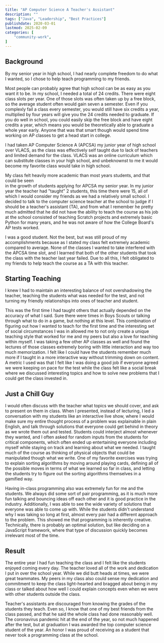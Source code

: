 ```yaml
---
title: "AP Computer Science A Teacher's Assistant"
description: ""
tags: ["Java", "Leadership", "Best Practices"]
publishdate: 2020-03-01
lastmod: 2025-02-09
categories: [
    "community-work",
]
---
```


## Background
By my senior year in high school, I had nearly complete freedom to do what I wanted, 
so I chose to help teach programming to my friends.

Most people can probably agree that high school can be as easy as you want it to be. 
In my school, I needed a total of 24 credits. There were eight class slots per year. 
One of those slots was often taken up by a free block, so the average student often 
would gain seven a semester. Even if you complexly fail a class every semester, 
you would still have six credits a year, multiplied by four years will give you the 
24 credits needed to graduate. If you do well in school, you could easily skip the 
free block and have eight credits a year, which means you would be theoretically able 
to graduate a whole year early. Anyone that was that smart though would spend time 
working on AP classes to get a head start in college.

I had taken AP Computer Science A (APCSA) my junior year of high school over VLACS, as the class 
was effectively self taught due to lack of teachers and limited demand for the class. 
VLACS was an online curriculum which can substitute classes in your high school, and 
unbeknownst to me it would become my favorite class would take in high school. 

My class felt heavily more academic than most years students, and that could be seen  
in the growth of students applying for APCSA my senior year. In my junior year 
the teacher had "taught" 2 students, this time there were 15, all of which I would 
consider my friends as we had a relatively small school. I decided to talk to the 
computer science teacher at the school to judge if I should be a teacher's assistant (TA), 
and from what I remember he pretty much admitted that he did not have the ability to teach 
the course as his job at the school consisted of teaching Scratch projects and extremely 
basic Python for many years, and he was not aware of how the College Board's AP tests worked.

I was a good student. Not the best, but was still proud of my accomplishments because as I
stated my class felt extremely academic compared to average. None of the classes I wanted to 
take interfered with the APCSA time slot, and I learned that both of the other students that took the class 
with the teacher last year failed. Due to all this, I felt obligated to my friends to help teach 
the course as a TA with this teacher. 

## Starting Teaching
I knew I had to maintain an interesting balance of not overshadowing the teacher, teaching the students 
what was needed for the test, and not turning my friendly relationships into ones of teacher and student.

This was the first time I had taught others that actually depended on the accuracy of what I said. 
Sure there were times in Boys Scouts or talking through what to do in a game, but nothing at this level.
This combination of figuring out how I wanted to teach for the first time and the interesting set of 
social circumstances I was in allowed me to not only create a 
unique teaching style that worked for me and my peers but also a love for teaching within myself. 
I was taking a few other AP classes as well and found the lectures of those classes extremely boring with 
little interaction and way too much memorization. I felt like I could have the students remember much more 
if I taught in a more interactive way without trimming down on content. A metric I used was that I felt like I was doing
a good job if everyone agreed we were keeping on pace for the test while the class felt like a social break where we discussed 
interesting topics and how to solve new problems that I could get the class invested in.

## Just a Chill Guy
I would often discuss with the teacher what topics we should cover, and ask to present on them in class.
When I presented, instead of lecturing, I led a conversation with my students like an interactive live show, 
where I would make sure my entire thought process of a problem was explainable in plain English, and talk through 
solutions that everyone could get behind in theory
as we wrote them out and tested. Students could interject almost whenever they wanted, and I often asked for random 
inputs from the students for critical components, which often ended up entertaining everyone including myself while 
staying on track and learning about what we needed. I taught much of the course as thinking of physical objects that could 
be manipulated though what we write. One of my favorite exercises was trying to explain sorting algorithms by 
moving around playing cards, defining all of the possible moves in terms of what we learned so far in class, and letting the 
students try to figure out the sorting algorithms themselves in a gamified way.

Having in-class programming also was extremely fun for me and the students. We always did some sort of pair programming,
as it is much more fun talking and bouncing ideas off each other and it is good practice in the industry. 
Additionally, I was able to see the wide variety of solutions that everyone was able to come up with. While the students 
didn't understand why I was taking so long at first, almost every pair had a different approach to the problem. 
This showed me that programming is inherently creative. Technically, there is probably an optimal solution, but 
like deciding on a JavaScript framework, where that type of discussion quickly becomes irrelevant most of the time. 

## Result
The entire year I had fun teaching the class and I felt like the students enjoyed coming every day. 
The teacher loved all of the work and dedication I put in over the school year. While we did butt heads at times, 
we were great teammates. My peers in my class also could sense my dedication and commitment to keep the class 
light-hearted and bragged about being in my class or talked about how well I could explain concepts even when we 
were with other students outside the class. 

Teacher's assistants are discouraged from knowing the grades of the students they teach. Even so, I know that one 
of my best friends from the class passed, and that he said the whole class had done reasonably well. The coronavirus 
pandemic hit at the end of the year, so not much happened after the test, but at graduation I was awarded the top 
computer science student of the year. An honor I was proud of receiving as a student that never took a programming 
class at the school.


